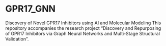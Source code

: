 # GPR17_GNN
Discovery of Novel GPR17 Inhibitors using AI and Molecular Modeling  This repository accompanies the research project “Discovery and Repurposing of GPR17 Inhibitors via Graph Neural Networks and Multi-Stage Structural Validation”.
